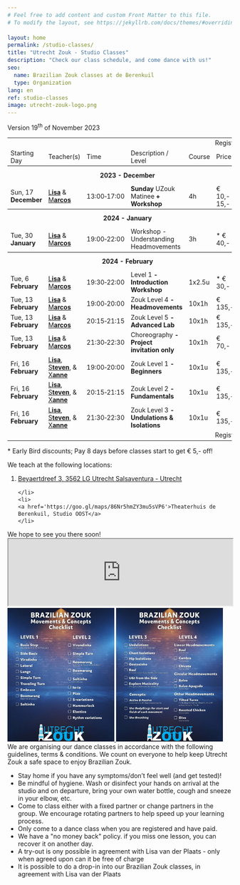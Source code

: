 ```yaml
---
# Feel free to add content and custom Front Matter to this file.
# To modify the layout, see https://jekyllrb.com/docs/themes/#overriding-theme-defaults

layout: home
permalink: /studio-classes/
title: "Utrecht Zouk - Studio Classes"
description: "Check our class schedule, and come dance with us!"
seo:
  name: Brazilian Zouk classes at de Berenkuil
  type: Organization
lang: en
ref: studio-classes
image: utrecht-zouk-logo.png
---
```


Version 19<sup>th</sup> of November 2023

<table id="schedule">
<tbody>

<tr>
  <td colspan="7" style="text-align:right"> Register ⤵ </td>
</tr>

<tr>
  <td>Starting Day</td>
  <td>Teacher(s)</td>
  <td>Time</td>
  <td>Description / Level</td>
  <td>Course</td>
  <td style="width:60px">Price</td>
  <td style="width:12px"> </td>
</tr>

<tr style="height: 40px;">
  <th colspan="7">2023 - December</th>
</tr>

<tr>
  <td>Sun, 17 <b>December</b></td>
  <td>
    <a href="/about#lisa">L<b>isa</b></a>
    &
    <a href="/about#marcos">M<b>arcos</b></a>
  </td>
  <td>13:00&#8209;17:00</td>
  <td><b>Sunday</b> UZouk Matinee<b> + Workshop</b></td>
  <td>4h</td>
  <td>€ 10,- / 15,-</td>
  <td> <a href="https://www.bueno.nu/webshop/school/521/schedule-detail/589059">📝 </a></td>
</tr>

<tr style="height: 40px;">
  <th colspan="7">2024 - January</th>
</tr>

<tr>
  <td>Tue, 30 <b>January</b></td>
  <td>
    <a href="/about#lisa">L<b>isa</b></a>
    &
    <a href="/about#marcos">M<b>arcos</b></a>
  </td>
  <td>19:00&#8209;22:00</td>
  <td>Workshop - Understanding Headmovements</td>
  <td>3h</td>
  <td>&ast; € 40,-</td>
  <td> <a href="https://www.bueno.nu/webshop/school/521/calendar-entry/595823/class-ticket/30155?discountCode=EARLYBIRD5">📝 </a></td>
</tr>

<tr style="height: 40px;">
  <th colspan="7">2024 - February</th>
</tr>

<tr>
  <td>Tue, 6 <b>February</b></td>
  <td>
    <a href="/about#lisa">L<b>isa</b></a>
    &
    <a href="/about#marcos">M<b>arcos</b></a>
  </td>
  <td>19:30&#8209;22:00</td>
  <td>Level 1<b> - Introduction Workshop</b></td>
  <td>1x2.5u</td>
  <td>&ast; € 30,-</td>
  <td> <a href="https://www.bueno.nu/webshop/school/521/calendar-entry/595705/class-ticket/30144?discountCode=EARLYBIRD5BEGINNERS">📝 </a></td>
</tr>

<tr>
  <td>Tue, 13 <b>February</b></td>
  <td>
    <a href="/about#lisa">L<b>isa</b></a>
    &
    <a href="/about#marcos">M<b>arcos</b></a>
  </td>
  <td>19:00&#8209;20:00</td>
  <td>Zouk Level 4<b> - Headmovements</b></td>
  <td>10x1h</td>
  <td>€ 135,-</td>
  <td> <a href="https://www.bueno.nu/webshop/school/521/schedule-detail/589067">📝 </a></td>
</tr>

<tr>
  <td>Tue, 13 <b>February</b></td>
  <td>
    <a href="/about#lisa">L<b>isa</b></a>
    &
    <a href="/about#marcos">M<b>arcos</b></a>
  </td>
  <td>20:15&#8209;21:15</td>
  <td>Zouk Level 5<b> - Advanced Lab</b></td>
  <td>10x1h</td>
  <td>€ 135,-</td>
  <td> <a href="https://www.bueno.nu/webshop/school/521/schedule-detail/595736">📝 </a></td>
</tr>

<tr>
  <td>Tue, 13 <b>February</b></td>
  <td>
    <a href="/about#lisa">L<b>isa</b></a>
    &
    <a href="/about#marcos">M<b>arcos</b></a>
  </td>
  <td>21:30&#8209;22:30</td>
  <td>
    Choreography<b> - Project</b>
    <b class=status> invitation only</b>
</td>
  <td>10x1h</td>
  <td>€ 70,-</td>
  <td> <a href="https://www.bueno.nu/webshop/school/521/schedule-detail/595804">📝 </a></td>
</tr>

<tr>
  <td>Fri, 16 <b>February</b></td>
  <td>
    <a href="/about#lisa">L<b>isa</b></a>,
    <a href="/about#steven">S<b>teven</b></a>, &
    <a href="/about#xanne">X<b>anne</b></a>
  </td>
  <td>19:00&#8209;20:00</td>
  <td>Zouk Level 1<b> - Beginners</b></td>
  <td>10x1u</td>
  <td>€ 135,-</td>
  <td> <a href="https://www.bueno.nu/webshop/school/521/schedule-detail/595739">📝 </a></td>
</tr>

<tr>
  <td>Fri, 16 <b>February</b></td>
  <td>
    <a href="/about#lisa">L<b>isa</b></a>,
    <a href="/about#steven">S<b>teven</b></a>, &
    <a href="/about#xanne">X<b>anne</b></a>
  </td>
  <td>20:15&#8209;21:15</td>
  <td>Zouk Level 2<b> - Fundamentals</b></td>
  <td>10x1u</td>
  <td>€ 135,-</td>
  <td> <a href="https://www.bueno.nu/webshop/school/521/schedule-detail/595741">📝 </a></td>
</tr>

<tr>
  <td>Fri, 16 <b>February</b></td>
  <td>
    <a href="/about#lisa">L<b>isa</b></a>,
    <a href="/about#steven">S<b>teven</b></a>, &
    <a href="/about#xanne">X<b>anne</b></a>
  </td>
  <td>21:30&#8209;22:30</td>
  <td>Zouk Level 3<b> - Undulations & Isolations</b></td>
  <td>10x1u</td>
  <td>€ 135,-</td>
  <td> <a href="https://www.bueno.nu/webshop/school/521/schedule-detail/595744">📝 </a></td>
</tr>

<tr>
  <td colspan="7" style="text-align:right"> Register ⤴ </td>
</tr>

</tbody>
</table>

\* Early Bird discounts; Pay 8 days before classes start to get € 5,- off!

We teach at the following locations:
<ol>
    <li>
    <a href='https://goo.gl/maps/KxfXr854UHQBLYj37'>Beyaertdreef 3, 3562 LG Utrecht Salsaventura - Utrecht</a>
    
    </li>
    <li>
    <a href='https://goo.gl/maps/86Nr5hmZY3mu5sVP6'>Theaterhuis de Berenkuil, Studio OOST</a>
    </li>
</ol>
We hope to see you there soon!

<script src="https://cdnjs.cloudflare.com/ajax/libs/iframe-resizer/4.3.2/iframeResizer.min.js"></script>
<iframe
    id="bueno-schedule"
    src="https://www.bueno.nu/webshop/school/521/schedule?currentDate=24-11-2023&skipEmptyWeeksOnFirstLoad=YES&calendarEntryTypes=&locations=&genres=&levels=&employees="
    style="width: 1px; min-width: 100%"></iframe>
<script>
    iFrameResize(
        {
            log: false,
            heightCalculationMethod: 'lowestElement',
            onScroll: function() {document.getElementById('bueno-schedule').scrollIntoView({behavior: 'smooth'}); return false},
            checkOrigin: false
        },
        '#bueno-schedule'
    )
</script>

<picture>
    <a
    href="/brazilian-zouk-movements-and-concepts-checklist-level-1-and-2.jpg"
    target="_blank"
    >
    <img
    alt='Brazilian-zouk-movements-and-concepts-checklist-level-1-and-2'
    src='/brazilian-zouk-movements-and-concepts-checklist-level-1-and-2.jpg'
    width='240px'
    />
    </a>
</picture>

<picture>
    <a
    href="/brazilian-zouk-movements-and-concepts-checklist-level-3-and-4.jpg"
    target="_blank"
    >
    <img
    alt='Brazilian-zouk-movements-and-concepts-checklist-level-3-and-4'
    src='/brazilian-zouk-movements-and-concepts-checklist-level-3-and-4.jpg'
    width='240px'
    />
    </a>
</picture>

<br>
We are organising our dance classes in accordance with the following guidelines,
terms & conditions.
We count on everyone to help keep Utrecht Zouk a safe space to enjoy Brazilian Zouk.

* Stay home if you have any symptoms/don’t feel well (and get tested)!
* Be mindful of hygiene. Wash or disinfect your hands on arrival at the studio and on departure, bring your own water bottle, cough and sneeze in your elbow, etc.
* Come to class either with a fixed partner or change partners in the group. We encourage rotating partners to help speed up your learning process.
* Only come to a dance class when you are registered and have paid.
* We have a "no money back" policy. if you miss one lesson, you can recover it on another day.
* A try-out is ony possible in agreement with Lisa van der Plaats - only when agreed upon can it be free of charge
* It is possible to do a drop-in into our Brazilian Zouk classes, in agreement with Lisa van der Plaats
